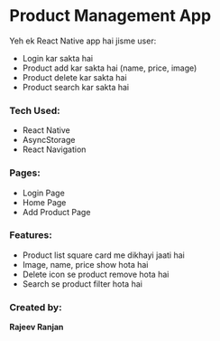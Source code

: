 # Product Management App

Yeh ek React Native app hai jisme user:

- Login kar sakta hai
- Product add kar sakta hai (name, price, image)
- Product delete kar sakta hai
- Product search kar sakta hai

### Tech Used:
- React Native
- AsyncStorage
- React Navigation

### Pages:
- Login Page
- Home Page
- Add Product Page

### Features:
- Product list square card me dikhayi jaati hai
- Image, name, price show hota hai
- Delete icon se product remove hota hai
- Search se product filter hota hai

### Created by:
**Rajeev Ranjan**
